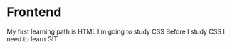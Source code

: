 # Frontend
My first learning path is HTML
I‘m going to study CSS
Before I study CSS I need to learn GIT
